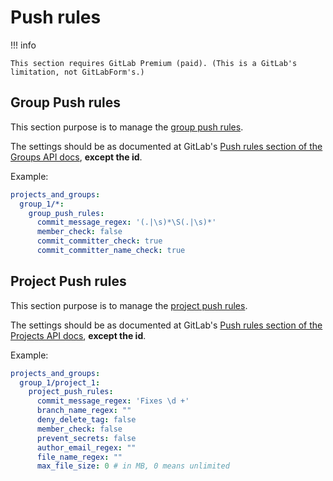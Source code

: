 # Push rules

!!! info

    This section requires GitLab Premium (paid). (This is a GitLab's limitation, not GitLabForm's.)

## Group Push rules

This section purpose is to manage the [group push rules](https://docs.gitlab.com/ee/user/project/repository/push_rules.html).

The settings should be as documented at GitLab's [Push rules section of the Groups API docs](https://docs.gitlab.com/ee/api/group_push_rules.html#add-push-rules-to-a-group), **except the id**.

Example:

```yaml
projects_and_groups:
  group_1/*:
    group_push_rules:
      commit_message_regex: '(.|\s)*\S(.|\s)*'
      member_check: false
      commit_committer_check: true
      commit_committer_name_check: true
```

## Project Push rules

This section purpose is to manage the [project push rules](https://docs.gitlab.com/ee/user/project/repository/push_rules.html#override-global-push-rules-per-project).

The settings should be as documented at GitLab's [Push rules section of the Projects API docs](https://docs.gitlab.com/ee/api/projects.html#add-project-push-rule), **except the id**.

Example:

```yaml
projects_and_groups:
  group_1/project_1:
    project_push_rules:
      commit_message_regex: 'Fixes \d +'
      branch_name_regex: ""
      deny_delete_tag: false
      member_check: false
      prevent_secrets: false
      author_email_regex: ""
      file_name_regex: ""
      max_file_size: 0 # in MB, 0 means unlimited
```

